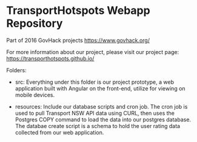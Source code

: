 # TransportHotspots Webapp Repository
Part of 2016 GovHack projects
https://www.govhack.org/

For more information about our project, please visit our project page:
https://transporthotspots.github.io/

Folders:
- src:
Everything under this folder is our project prototype, a web application built with Angular on the front-end, utilize for viewing on mobile devices.

- resources:
Include our database scripts and cron job. The cron job is used to pull Transport NSW API data using CURL, then uses the Postgres COPY command to load the data into our postgres database.
The databae create script is a schema to hold the user rating data collected from our web application.
